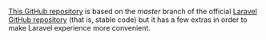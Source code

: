 [This GitHub repository](https://github.com/Stolz/laravel) is based on the *master* branch of the official [Laravel GitHub repository](https://github.com/laravel/laravel) (that is, stable code) but it has a few extras in order to make Laravel experience more convenient.


